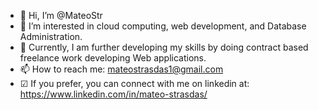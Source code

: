 - 👋 Hi, I’m @MateoStr
- 👀 I’m interested in cloud computing, web development, and Database Administration.
- 🌱 Currently, I am further developing my skills by doing contract based freelance work developing Web applications.
- 📫 How to reach me: mateostrasdas1@gmail.com
- ☑  If you prefer, you can connect with me on linkedin at:  https://www.linkedin.com/in/mateo-strasdas/
